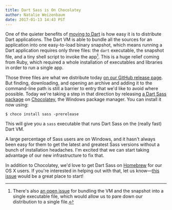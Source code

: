 ```yaml
---
title: Dart Sass is On Chocolatey
author: Natalie Weizenbaum
date: 2017-01-13 14:43 PST
---
```


One of the quieter benefits of [moving to Dart](/blog/announcing-dart-sass) is
how easy it is to distribute Dart applications. The Dart VM is able to bundle
all the sources for an application into one easy-to-load binary snapshot, which
means running a Dart application requires only three files: the `dart`
executable, the snapshot file, and a tiny shell script to invoke the app[^1].
This is a huge relief coming from Ruby, which required a whole installation of
executables and libraries in order to run a single app.

Those three files are what we distribute today [on our GitHub release
page](https://github.com/sass/dart-sass/releases). But finding, downloading, and
opening an archive and adding it to the command-line path is still a barrier to
entry that we'd like to avoid where possible. Today we're taking a step in that
direction by releasing [a Dart Sass
package](https://chocolatey.org/packages/sass) on
[Chocolatey](https://chocolatey.org/), the Windows package manager. You can
install it now using:

```
$ choco install sass -prerelease
```

This will give you a `sass` executable that runs Dart Sass on the (really fast)
Dart VM.

A large percentage of Sass users are on Windows, and it hasn't always been easy
for them to get the latest and greatest Sass versions without a bunch of
installation headaches. I'm excited that we can start taking advantage of our
new infrastructure to fix that.

In addition to Chocolatey, we'd love to get Dart Sass on
[Homebrew](http://brew.sh/) for our OS X users. If you're interested in helping
out with that, let us know—[this
issue](https://github.com/sass/dart-sass/issues/97) would be a great place to
start!

[^1]: There's also [an open
    issue](https://github.com/dart-lang/sdk/issues/27596) for bundling the VM
    and the snapshot into a single executable file, which would allow us to pare
    down our distribution to a single file.
